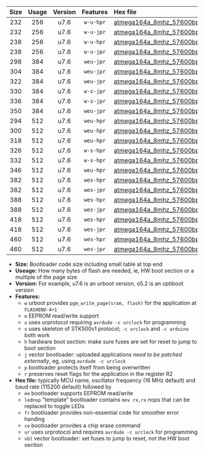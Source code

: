 |Size|Usage|Version|Features|Hex file|
|:-:|:-:|:-:|:-:|:--|
|232|256|u7.6|`w-u-hpr`|[atmega164a_8mhz_57600bps_ur.hex](https://raw.githubusercontent.com/stefanrueger/urboot/main/atmega164a_8mhz_57600bps_ur.hex)|
|232|256|u7.6|`w-u-jpr`|[atmega164a_8mhz_57600bps_ur_vbl.hex](https://raw.githubusercontent.com/stefanrueger/urboot/main/atmega164a_8mhz_57600bps_ur_vbl.hex)|
|238|256|u7.6|`w-u-hpr`|[atmega164a_8mhz_57600bps_lednop_ur.hex](https://raw.githubusercontent.com/stefanrueger/urboot/main/atmega164a_8mhz_57600bps_lednop_ur.hex)|
|238|256|u7.6|`w-u-jpr`|[atmega164a_8mhz_57600bps_lednop_ur_vbl.hex](https://raw.githubusercontent.com/stefanrueger/urboot/main/atmega164a_8mhz_57600bps_lednop_ur_vbl.hex)|
|298|384|u7.6|`weu-jpr`|[atmega164a_8mhz_57600bps_ee_ur_vbl.hex](https://raw.githubusercontent.com/stefanrueger/urboot/main/atmega164a_8mhz_57600bps_ee_ur_vbl.hex)|
|304|384|u7.6|`weu-jpr`|[atmega164a_8mhz_57600bps_ee_lednop_ur_vbl.hex](https://raw.githubusercontent.com/stefanrueger/urboot/main/atmega164a_8mhz_57600bps_ee_lednop_ur_vbl.hex)|
|322|384|u7.6|`weu-jpr`|[atmega164a_8mhz_57600bps_ee_lednop_fr_ur_vbl.hex](https://raw.githubusercontent.com/stefanrueger/urboot/main/atmega164a_8mhz_57600bps_ee_lednop_fr_ur_vbl.hex)|
|330|384|u7.6|`w-s-jpr`|[atmega164a_8mhz_57600bps_vbl.hex](https://raw.githubusercontent.com/stefanrueger/urboot/main/atmega164a_8mhz_57600bps_vbl.hex)|
|336|384|u7.6|`w-s-jpr`|[atmega164a_8mhz_57600bps_lednop_vbl.hex](https://raw.githubusercontent.com/stefanrueger/urboot/main/atmega164a_8mhz_57600bps_lednop_vbl.hex)|
|350|384|u7.6|`weu-jpr`|[atmega164a_8mhz_57600bps_ee_lednop_fr_ce_ur_vbl.hex](https://raw.githubusercontent.com/stefanrueger/urboot/main/atmega164a_8mhz_57600bps_ee_lednop_fr_ce_ur_vbl.hex)|
|294|512|u7.6|`weu-hpr`|[atmega164a_8mhz_57600bps_ee_ur.hex](https://raw.githubusercontent.com/stefanrueger/urboot/main/atmega164a_8mhz_57600bps_ee_ur.hex)|
|300|512|u7.6|`weu-hpr`|[atmega164a_8mhz_57600bps_ee_lednop_ur.hex](https://raw.githubusercontent.com/stefanrueger/urboot/main/atmega164a_8mhz_57600bps_ee_lednop_ur.hex)|
|318|512|u7.6|`weu-hpr`|[atmega164a_8mhz_57600bps_ee_lednop_fr_ur.hex](https://raw.githubusercontent.com/stefanrueger/urboot/main/atmega164a_8mhz_57600bps_ee_lednop_fr_ur.hex)|
|326|512|u7.6|`w-s-hpr`|[atmega164a_8mhz_57600bps.hex](https://raw.githubusercontent.com/stefanrueger/urboot/main/atmega164a_8mhz_57600bps.hex)|
|332|512|u7.6|`w-s-hpr`|[atmega164a_8mhz_57600bps_lednop.hex](https://raw.githubusercontent.com/stefanrueger/urboot/main/atmega164a_8mhz_57600bps_lednop.hex)|
|346|512|u7.6|`weu-hpr`|[atmega164a_8mhz_57600bps_ee_lednop_fr_ce_ur.hex](https://raw.githubusercontent.com/stefanrueger/urboot/main/atmega164a_8mhz_57600bps_ee_lednop_fr_ce_ur.hex)|
|382|512|u7.6|`wes-hpr`|[atmega164a_8mhz_57600bps_ee.hex](https://raw.githubusercontent.com/stefanrueger/urboot/main/atmega164a_8mhz_57600bps_ee.hex)|
|382|512|u7.6|`wes-jpr`|[atmega164a_8mhz_57600bps_ee_vbl.hex](https://raw.githubusercontent.com/stefanrueger/urboot/main/atmega164a_8mhz_57600bps_ee_vbl.hex)|
|388|512|u7.6|`wes-hpr`|[atmega164a_8mhz_57600bps_ee_lednop.hex](https://raw.githubusercontent.com/stefanrueger/urboot/main/atmega164a_8mhz_57600bps_ee_lednop.hex)|
|388|512|u7.6|`wes-jpr`|[atmega164a_8mhz_57600bps_ee_lednop_vbl.hex](https://raw.githubusercontent.com/stefanrueger/urboot/main/atmega164a_8mhz_57600bps_ee_lednop_vbl.hex)|
|418|512|u7.6|`wes-hpr`|[atmega164a_8mhz_57600bps_ee_lednop_fr.hex](https://raw.githubusercontent.com/stefanrueger/urboot/main/atmega164a_8mhz_57600bps_ee_lednop_fr.hex)|
|418|512|u7.6|`wes-jpr`|[atmega164a_8mhz_57600bps_ee_lednop_fr_vbl.hex](https://raw.githubusercontent.com/stefanrueger/urboot/main/atmega164a_8mhz_57600bps_ee_lednop_fr_vbl.hex)|
|460|512|u7.6|`wes-hpr`|[atmega164a_8mhz_57600bps_ee_lednop_fr_ce.hex](https://raw.githubusercontent.com/stefanrueger/urboot/main/atmega164a_8mhz_57600bps_ee_lednop_fr_ce.hex)|
|460|512|u7.6|`wes-jpr`|[atmega164a_8mhz_57600bps_ee_lednop_fr_ce_vbl.hex](https://raw.githubusercontent.com/stefanrueger/urboot/main/atmega164a_8mhz_57600bps_ee_lednop_fr_ce_vbl.hex)|

- **Size:** Bootloader code size including small table at top end
- **Useage:** How many bytes of flash are needed, ie, HW boot section or a multiple of the page size
- **Version:** For example, u7.6 is an urboot version, o5.2 is an optiboot version
- **Features:**
  + `w` urboot provides `pgm_write_page(sram, flash)` for the application at `FLASHEND-4+1`
  + `e` EEPROM read/write support
  + `u` uses urprotocol requiring `avrdude -c urclock` for programming
  + `s` uses skeleton of STK500v1 protocol; `-c urclock` and `-c arduino` both work
  + `h` hardware boot section: make sure fuses are set for reset to jump to boot section
  + `j` vector bootloader: uploaded applications *need to be patched externally*, eg, using `avrdude -c urclock`
  + `p` bootloader protects itself from being overwritten
  + `r` preserves reset flags for the application in the register R2
- **Hex file:** typically MCU name, oscillator frequency (16 MHz default) and baud rate (115200 default) followed by
  + `ee` bootloader supports EEPROM read/write
  + `lednop` "template" bootloader contains `mov rx,rx` nops that can be replaced to toggle LEDs
  + `fr` bootloader provides non-essential code for smoother error handing
  + `ce` bootloader provides a chip erase command
  + `ur` uses urprotocol and requires `avrdude -c urclock` for programming
  + `vbl` vector bootloader: set fuses to jump to reset, not the HW boot section
